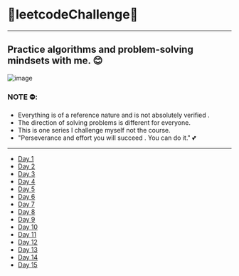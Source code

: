 #                     👾leetcodeChallenge👾
---
## Practice algorithms and problem-solving mindsets with me. 😊

![image](https://user-images.githubusercontent.com/70010376/231834723-494c6363-5e0c-4024-bdd0-fd2350a0b3fe.png)

### NOTE ⛔:
 
- Everything is of a reference nature and is not absolutely verified .
- The direction of solving problems is different for everyone.
- This is one series I challenge myself not the course.
- "Perseverance and effort you will succeed . You can do it." 💕

---
- [Day 1](https://github.com/TaiTitans/leetcodeChallenge/blob/main/Day1/Day1.md)
- [Day 2](https://github.com/TaiTitans/leetcodeChallenge/blob/main/Day2/day2.md)
- [Day 3](https://github.com/TaiTitans/leetcodeChallenge/blob/main/Day3/readme.md)
- [Day 4](https://github.com/TaiTitans/leetcodeChallenge/blob/main/Day4/readme.md)
- [Day 5](https://github.com/TaiTitans/leetcodeChallenge/tree/main/Day5)
- [Day 6](https://github.com/TaiTitans/leetcodeChallenge/tree/main/Day6)
- [Day 7](https://github.com/TaiTitans/leetcodeChallenge/tree/main/Day7)
- [Day 8](https://github.com/TaiTitans/leetcodeChallenge/tree/main/Day8)
- [Day 9](https://github.com/TaiTitans/leetcodeChallenge/tree/main/Day9)
- [Day 10](https://github.com/TaiTitans/leetcodeChallenge/blob/main/Day10/readme.md)
- [Day 11](https://github.com/TaiTitans/leetcodeChallenge/blob/main/Day11/readme.md)
- [Day 12](https://github.com/TaiTitans/leetcodeChallenge/blob/main/Day12/readme.md)
- [Day 13](https://github.com/TaiTitans/leetcodeChallenge/blob/main/Day13/26.%20Remove%20Duplicates%20from%20Sorted%20Array.md)
- [Day 14](https://github.com/TaiTitans/LeetcodeChallenge/tree/main/Day14)
- [Day 15](https://github.com/TaiTitans/LeetcodeChallenge/tree/main/Day15)
